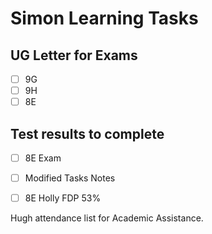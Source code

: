 
# Simon Learning Tasks
## UG Letter for Exams
- [ ] 9G
- [ ] 9H
- [ ] 8E

## Test results to complete
- [ ] 8E Exam
- [ ] Modified Tasks Notes
- [ ] 8E Holly FDP 53%



Hugh attendance list for Academic Assistance.